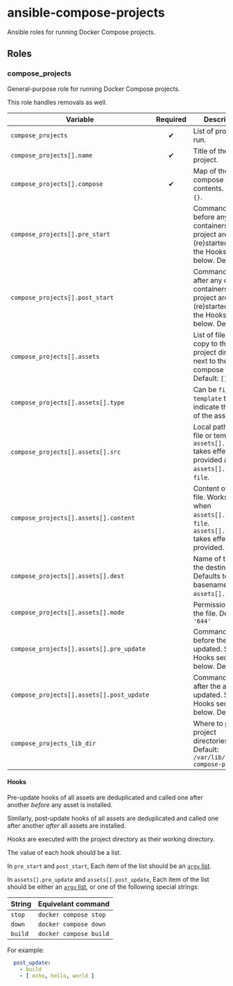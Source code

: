 # ansible-compose-projects

Ansible roles for running Docker Compose projects.

## Roles

### compose_projects

General-purpose role for running Docker Compose projects.

This role handles removals as well.

| Variable                                                  | Required | Description |
|-----------------------------------------------------------|:--------:|-------------|
| `compose_projects`                                        | ✔        | List of projects to run. |
| `compose_projects[].name`                                 | ✔        | Title of the project. |
| `compose_projects[].compose`                              | ✔        | Map of the docker compose file contents. Default: `{}`. |
| `compose_projects[].pre_start`                            |          | Commands to run before any of the containers in the project are (re)started. See the Hooks section below. Default: `[]` |
| `compose_projects[].post_start`                           |          | Commands to run after any of the containers in the project are (re)started. See the Hooks section below. Default: `[]` |
| `compose_projects[].assets`                               |          | List of files to copy to the project directory, next to the docker compose file. Default: `[]` |
| `compose_projects[].assets[].type`                        |          | Can be `file` or `template` to indicate the type of the asset. |
| `compose_projects[].assets[].src`                         |          | Local path to the file or template. `assets[].content` takes effect if not provided and `assets[].type` is `file`. |
| `compose_projects[].assets[].content`                     |          | Content of the file. Works only when `assets[].type` is `file`. `assets[].src` takes effect if not provided. |
| `compose_projects[].assets[].dest`                        |          | Name of the file in the destination. Defaults to the basename of `assets[].src`. |
| `compose_projects[].assets[].mode`                        |          | Permissions of the file. Default: `'644'` |
| `compose_projects[].assets[].pre_update`                  |          | Commands to run before the asset is updated. See the Hooks section below. Default: `[]` |
| `compose_projects[].assets[].post_update`                 |          | Commands to run after the asset is updated. See the Hooks section below. Default: `[]` |
| `compose_projects_lib_dir`                                |          | Where to put the project directories. Default: `/var/lib/ansible-compose-projects` |

#### Hooks

Pre-update hooks of all assets
are deduplicated and called one after another *before* any asset is installed.

Similarly, post-update hooks of all assets
are deduplicated and called one after another *after* all assets are installed.

Hooks are executed with the project directory as their working directory.

The value of each hook should be a list.

In `pre_start` and `post_start`,
Each item of the list should be an [`argv` list](https://docs.ansible.com/ansible/latest/collections/ansible/builtin/command_module.html#parameter-argv).

In `assets[].pre_update` and `assets[].post_update`,
Each item of the list should be either an [`argv` list](https://docs.ansible.com/ansible/latest/collections/ansible/builtin/command_module.html#parameter-argv),
or one of the following special strings:

| String               | Equivelant command |
|----------------------|--------------------|
| `stop`               | `docker compose stop` |
| `down`               | `docker compose down` |
| `build`              | `docker compose build` |

For example:

```yaml
  post_update:
    - build
    - [ echo, hello, world ]
```
